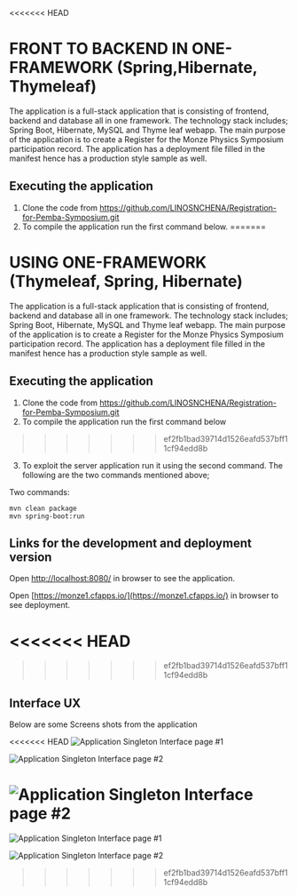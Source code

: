 <<<<<<< HEAD
# FRONT TO BACKEND IN ONE-FRAMEWORK (Spring,Hibernate, Thymeleaf)

The application is a full-stack application that is consisting of frontend, backend and database all in one framework. The technology stack includes; Spring Boot, Hibernate, MySQL and Thyme leaf webapp.  The main purpose of the application is to create a Register for the Monze Physics Symposium participation record. The application has a deployment file filled in the manifest hence has a production style sample as well.

## Executing the application

1. Clone the code from https://github.com/LINOSNCHENA/Registration-for-Pemba-Symposium.git
2. To compile the application run the first command below.
=======
# USING ONE-FRAMEWORK (Thymeleaf, Spring, Hibernate)

The application is a full-stack application that is  consisting of frontend, backend and database all in one framework. The technology stack includes;  Spring Boot, Hibernate, MySQL and Thyme leaf webapp.  The main purpose of the application is to create a Register for the Monze Physics Symposium participation record. The application has a deployment file filled in the manifest hence has a production  style sample as well.


## Executing the application

1. Clone  the code from https://github.com/LINOSNCHENA/Registration-for-Pemba-Symposium.git
2. To compile the application  run the first command below
>>>>>>> ef2fb1bad39714d1526eafd537bff11cf94edd8b
3. To exploit the server application run it using the second command. The following are the two commands mentioned above;

 Two commands:  
```
mvn clean package
mvn spring-boot:run
```

## Links for the development and deployment version

Open [http://localhost:8080/](http://localhost:8080/) in browser to see the application.

Open [https://monze1.cfapps.io/](https://monze1.cfapps.io/) in browser to see deployment.

<<<<<<< HEAD
=======

>>>>>>> ef2fb1bad39714d1526eafd537bff11cf94edd8b
## Interface UX

 Below are some Screens shots from the application

<<<<<<< HEAD
![ Application Singleton Interface page #1 ](https://github.com/LINOSNCHENA/Registration-for-Pemba-Symposium/blob/master/pemba/page1.png)

![ Application Singleton Interface page #2 ](https://github.com/LINOSNCHENA/Registration-for-Pemba-Symposium/blob/master/pemba/page2.png)

![ Application Singleton Interface page #2 ](https://github.com/LINOSNCHENA/Registration-for-Pemba-Symposium/blob/master/pemba/page3.png)
=======
![ Application Singleton Interface page #1 ](https://github.com/LINOSNCHENA/Registration-for-Pemba-Symposium/blob/master/page2.png)

![ Application Singleton Interface page #2 ](https://github.com/LINOSNCHENA/Registration-for-Pemba-Symposium/blob/master/page1.png)
>>>>>>> ef2fb1bad39714d1526eafd537bff11cf94edd8b
